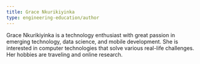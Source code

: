 ```yaml
---
title: Grace Nkurikiyinka
type: engineering-education/author
---
```

Grace Nkurikiyinka is a technology enthusiast with great passion in emerging technology, data science, and mobile development. She is interested in computer technologies that solve various real-life challenges. Her hobbies are traveling and online research. 
